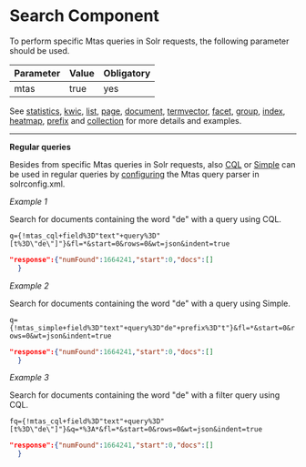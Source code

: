# Search Component

To perform specific Mtas queries in Solr requests, the following parameter should be used.

| Parameter   |  Value | Obligatory  |
|-------------|--------|-------------|
| mtas        | true   | yes         |

See [statistics](search_component_stats.html), 
[kwic](search_component_kwic.html), [list](search_component_list.html), [page](search_component_page.html), [document](search_component_document.html), [termvector](search_component_termvector.html), [facet](search_component_facet.html), [group](search_component_group.html), [index](search_component_index.html), [heatmap](search_component_heatmap.html), [prefix](search_component_prefix.html) and [collection](search_component_collection.html) for more details and examples.

---

**Regular queries**

Besides from specific Mtas queries in Solr requests, also [CQL](search_cql.html) or [Simple](search_simple.html) can be used in regular queries by [configuring](search_configuration.html) the Mtas query parser in solrconfig.xml. 

*Example 1*

Search for documents containing the word "de" with a query using CQL.

`q={!mtas_cql+field%3D"text"+query%3D"[t%3D\"de\"]"}&fl=*&start=0&rows=0&wt=json&indent=true`

``` json
"response":{"numFound":1664241,"start":0,"docs":[]
  }
```

*Example 2*

Search for documents containing the word "de" with a query using Simple.

`q={!mtas_simple+field%3D"text"+query%3D"de"+prefix%3D"t"}&fl=*&start=0&rows=0&wt=json&indent=true`

``` json
"response":{"numFound":1664241,"start":0,"docs":[]
  }
```

*Example 3*

Search for documents containing the word "de" with a filter query using CQL.

`fq={!mtas_cql+field%3D"text"+query%3D"[t%3D\"de\"]"}&q=*%3A*&fl=*&start=0&rows=0&wt=json&indent=true`

``` json
"response":{"numFound":1664241,"start":0,"docs":[]
  }
```



